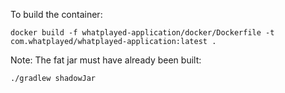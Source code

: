 To build the container:

    docker build -f whatplayed-application/docker/Dockerfile -t com.whatplayed/whatplayed-application:latest .
    
Note: The fat jar must have already been built:

    ./gradlew shadowJar